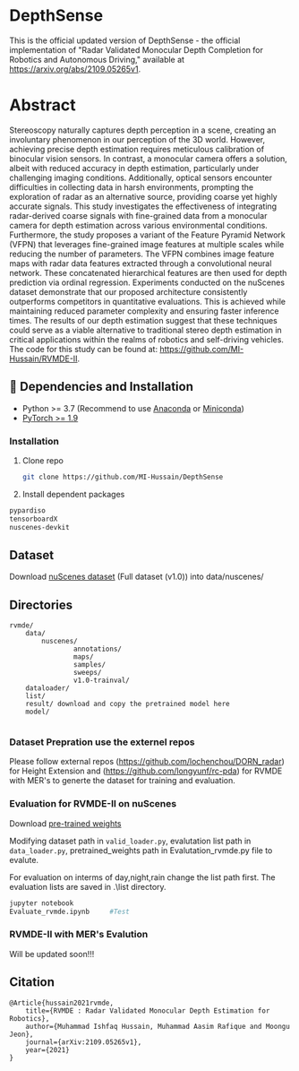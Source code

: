 # DepthSense
This is the official updated version of DepthSense - 
the official implementation of "Radar Validated Monocular Depth Completion for Robotics and Autonomous Driving," available at https://arxiv.org/abs/2109.05265v1.

# Abstract
Stereoscopy naturally captures depth perception in a scene, creating an involuntary phenomenon in our perception of the 3D world. However, achieving precise depth estimation requires meticulous calibration of binocular vision sensors. In contrast, a monocular camera offers a solution, albeit with reduced accuracy in depth estimation, particularly under challenging imaging conditions. Additionally, optical sensors encounter difficulties in collecting data in harsh environments, prompting the exploration of radar as an alternative source, providing coarse yet highly accurate signals. This study investigates the effectiveness of integrating radar-derived coarse signals with fine-grained data from a monocular camera for depth estimation across various environmental conditions. Furthermore, the study proposes a variant of the Feature Pyramid Network (VFPN) that leverages fine-grained image features at multiple scales while reducing the number of parameters. The VFPN combines image feature maps with radar data features extracted through a convolutional neural network. These concatenated hierarchical features are then used for depth prediction via ordinal regression. Experiments conducted on the nuScenes dataset demonstrate that our proposed architecture consistently outperforms competitors in quantitative evaluations. This is achieved while maintaining reduced parameter complexity and ensuring faster inference times. The results of our depth estimation suggest that these techniques could serve as a viable alternative to traditional stereo depth estimation in critical applications within the realms of robotics and self-driving vehicles. The code for this study can be found at: https://github.com/MI-Hussain/RVMDE-II.


## :wrench: Dependencies and Installation

- Python >= 3.7 (Recommend to use [Anaconda](https://www.anaconda.com/download/#linux) or [Miniconda](https://docs.conda.io/en/latest/miniconda.html))
- [PyTorch >= 1.9](https://pytorch.org/)

### Installation

1. Clone repo

    ```bash
    git clone https://github.com/MI-Hussain/DepthSense
    ```

1. Install dependent packages

```bash
pypardiso
tensorboardX
nuscenes-devkit
```
## Dataset

Download [nuScenes dataset](https://www.nuscenes.org/) (Full dataset (v1.0)) into data/nuscenes/

## Directories
```plain
rvmde/
    data/                           							 
        nuscenes/                 		    
                annotations/
                maps/
                samples/
                sweeps/
                v1.0-trainval/
    dataloader/
    list/
    result/ download and copy the pretrained model here
    model/                   				   	        
                   	     				
```

### Dataset Prepration use the externel repos

Please follow external repos (https://github.com/lochenchou/DORN_radar) for Height Extension and (https://github.com/longyunf/rc-pda) for RVMDE with MER's to generte the dataset for training and evaluation.

### Evaluation for RVMDE-II on nuScenes

Download [pre-trained weights](https://drive.google.com/file/d/1VKVg63d5UMNjc2busvdM23rXrs8TZb-X/view?usp=sharing)


Modifying dataset path in `valid_loader.py`, evalutation list path in `data_loader.py`, pretrained_weights path in Evalutation_rvmde.py file to evalute. 

For evaluation on interms of day,night,rain change the list path first. The evaluation lists are saved in .\list directory.

``` bash
jupyter notebook
Evaluate_rvmde.ipynb     #Test
```

### RVMDE-II with MER's Evalution

Will be updated soon!!!

## Citation
```plain
@Article{hussain2021rvmde,
    title={RVMDE : Radar Validated Monocular Depth Estimation for Robotics},
    author={Muhammad Ishfaq Hussain, Muhammad Aasim Rafique and Moongu Jeon},
    journal={arXiv:2109.05265v1},
    year={2021}
}
```
